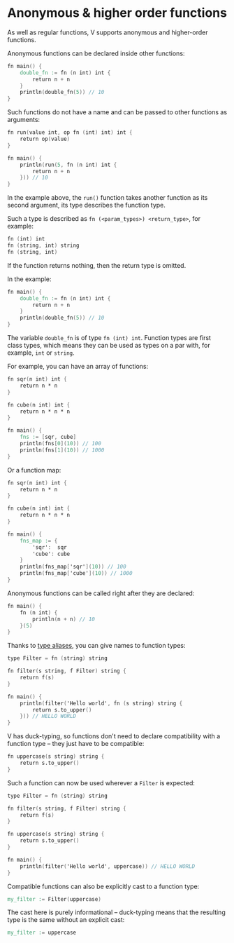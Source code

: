 # Anonymous & higher order functions

As well as regular functions, V supports anonymous and higher-order functions.

Anonymous functions can be declared inside other functions:

```v play
fn main() {
	double_fn := fn (n int) int {
		return n + n
	}
	println(double_fn(5)) // 10
}
```

Such functions do not have a name and can be passed to other functions as arguments:

```v play
fn run(value int, op fn (int) int) int {
	return op(value)
}

fn main() {
	println(run(5, fn (n int) int {
		return n + n
	})) // 10
}
```

In the example above, the `run()` function takes another function as its second argument,
its type describes the function type.

Such a type is described as `fn (<param_types>) <return_type>`, for example:

```v badsyntax
fn (int) int
fn (string, int) string
fn (string, int)
```

If the function returns nothing, then the return type is omitted.

In the example:

```v play
fn main() {
	double_fn := fn (n int) int {
		return n + n
	}
	println(double_fn(5)) // 10
}
```

The variable `double_fn` is of type `fn (int) int`.
Function types are first class types, which means they can be used
as types on a par with, for example, `int` or `string`.

For example, you can have an array of functions:

```v play
fn sqr(n int) int {
	return n * n
}

fn cube(n int) int {
	return n * n * n
}

fn main() {
	fns := [sqr, cube]
	println(fns[0](10)) // 100
	println(fns[1](10)) // 1000
}
```

Or a function map:

```v play
fn sqr(n int) int {
	return n * n
}

fn cube(n int) int {
	return n * n * n
}

fn main() {
	fns_map := {
		'sqr':  sqr
		'cube': cube
	}
	println(fns_map['sqr'](10)) // 100
	println(fns_map['cube'](10)) // 1000
}
```

Anonymous functions can be called right after they are declared:

```v play
fn main() {
	fn (n int) {
		println(n + n) // 10
	}(5)
}
```

Thanks to [type aliases](../type-aliases.md), you can give names to function types:

```v play
type Filter = fn (string) string

fn filter(s string, f Filter) string {
	return f(s)
}

fn main() {
	println(filter('Hello world', fn (s string) string {
		return s.to_upper()
	})) // HELLO WORLD
}
```

V has duck-typing, so functions don't need to declare compatibility with
a function type – they just have to be compatible:

```v
fn uppercase(s string) string {
	return s.to_upper()
}
```

Such a function can now be used wherever a `Filter` is expected:

```v play
type Filter = fn (string) string

fn filter(s string, f Filter) string {
	return f(s)
}

fn uppercase(s string) string {
	return s.to_upper()
}

fn main() {
	println(filter('Hello world', uppercase)) // HELLO WORLD
}
```

Compatible functions can also be explicitly cast to a function type:

```v oksyntax
my_filter := Filter(uppercase)
```

The cast here is purely informational – duck-typing means that the
resulting type is the same without an explicit cast:

```v oksyntax
my_filter := uppercase
```
